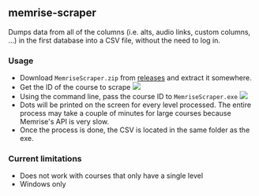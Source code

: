 ## memrise-scraper
Dumps data from all of the columns (i.e. alts, audio links, custom columns, ...) in the first database into a CSV file, without the need to log in.

### Usage
- Download `MemriseScraper.zip` from [releases](http://github.com/kerams/memrise-scraper/releases/latest) and extract it somewhere.
- Get the ID of the course to scrape ![](https://i.imgur.com/wLRjrwc.png)
- Using the command line, pass the course ID to `MemriseScraper.exe` ![](https://i.imgur.com/V487451.png)
- Dots will be printed on the screen for every level processed. The entire process may take a couple of minutes for large courses because Memrise's API is very slow.
- Once the process is done, the CSV is located in the same folder as the exe.

### Current limitations
- Does not work with courses that only have a single level
- Windows only
